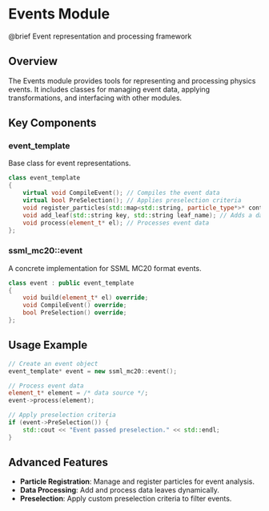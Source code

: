 # Events Module

@brief Event representation and processing framework

## Overview

The Events module provides tools for representing and processing physics events. It includes classes for managing event data, applying transformations, and interfacing with other modules.

## Key Components

### event_template

Base class for event representations.

```cpp
class event_template
{
    virtual void CompileEvent(); // Compiles the event data
    virtual bool PreSelection(); // Applies preselection criteria
    void register_particles(std::map<std::string, particle_type*>* container); // Registers particles
    void add_leaf(std::string key, std::string leaf_name); // Adds a data leaf
    void process(element_t* el); // Processes event data
};
```

### ssml_mc20::event

A concrete implementation for SSML MC20 format events.

```cpp
class event : public event_template
{
    void build(element_t* el) override;
    void CompileEvent() override;
    bool PreSelection() override;
};
```

## Usage Example

```cpp
// Create an event object
event_template* event = new ssml_mc20::event();

// Process event data
element_t* element = /* data source */;
event->process(element);

// Apply preselection criteria
if (event->PreSelection()) {
    std::cout << "Event passed preselection." << std::endl;
}
```

## Advanced Features

- **Particle Registration**: Manage and register particles for event analysis.
- **Data Processing**: Add and process data leaves dynamically.
- **Preselection**: Apply custom preselection criteria to filter events.